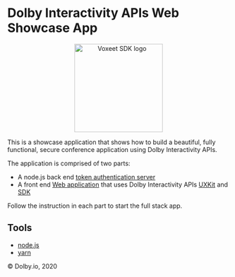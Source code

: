 Dolby Interactivity APIs Web Showcase App
=====================

<p align="center">
<img src="https://cdn.dolby.io/wp-content/uploads/2020/05/Dolbyio-white-horizontal-e1589344433251.jpg" alt="Voxeet SDK logo" title="Voxeet SDK logo" width="200"/>
</p>

This is a showcase application that shows how to build a beautiful, fully functional, secure conference application using Dolby Interactivity APIs.

The application is comprised of two parts:

- A node.js back end [token authentication server](backend)
- A front end [Web application](frontend) that uses Dolby Interactivity APIs [UXKit](https://www.npmjs.com/package/@voxeet/react-components) and [SDK](https://www.npmjs.com/package/@voxeet/voxeet-web-sdk)

Follow the instruction in each part to start the full stack app.


## Tools
- [node.js](https://nodejs.org/en/download/)
- [yarn](https://classic.yarnpkg.com/en/docs/install/#mac-stable)

© Dolby.io, 2020

